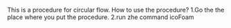 This is a procedure for circular flow. 
    How to use the procedure?
    1.Go the the place where you put the procedure.
    2.run zhe command
    icoFoam
